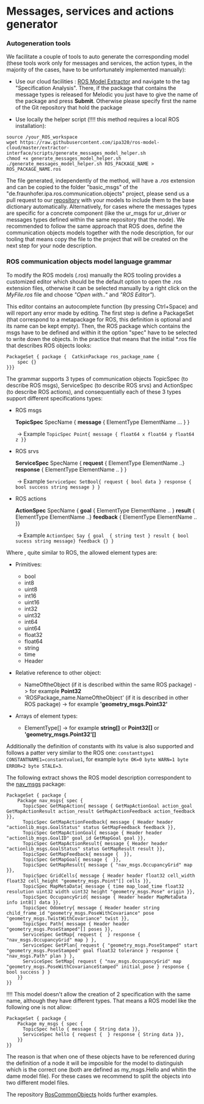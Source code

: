 # Messages, services and actions generator

### Autogeneration tools

We facilitate a couple of tools to auto generate the corresponding model (these tools work only for messages and services, the action types, in the majority of the cases, have to be unfortunately implemented manually):

- Use our cloud facilities : [ROS Model Extractor](http://ros-model.seronet-project.de/) and navigate to the tag "Specification Analysis". There, if the package that contains the message types is released for Melodic you just have to give the name of the package and press **Submit**. Otherwise please specify first the name of the Git repository that hold the package

- Use locally the helper script (:bangbang::bangbang: this method requires a local ROS installation):

```
source /your_ROS_workspace
wget https://raw.githubusercontent.com/ipa320/ros-model-cloud/master/extractor-interface/scripts/generate_messages_model_helper.sh
chmod +x generate_messages_model_helper.sh
./generate_messages_model_helper.sh ROS_PACKAGE_NAME > ROS_PACKAGE_NAME.ros
```

The file generated, independently of the method, will have a *.ros* extension and can be copied to the folder "basic_msgs" of the "de.fraunhofer.ipa.ros.communication.objects" project, please send us a pull request to our [repository](https://github.com/ipa320/RosCommonObjects.git) with your models to include them to the base dictionary automatically. Alternatively, for cases where the messages types are specific for a concrete component (like the ur_msgs for ur_driver or messages types defined within the same repository that the node). We recommended to follow the same approach that ROS does, define the communication objects models together with the node description, for our tooling that means copy the file to the project that will be created on the next step for your node description.

### ROS communication objects model language grammar

To modify the ROS models (.ros) manually the ROS tooling provides a customized editor which should be the default option to open the .ros extension files, otherwise it can be selected manually by a right click on the *MyFile.ros* file and choose *"Open with.."* and *"ROS Editor"*).

This editor contains an autocomplete function (by pressing Ctrl+Space) and will report any error made by editing. The first step is define a PackageSet (that correspond to a metapackage for ROS, this definition is optional and its name can be kept empty). Then, the ROS package which contains the msgs have to be defined and within it the option "spec" have to be selected to write down the objects. In the practice that means that the initial *.ros file that describes ROS objects looks:

```
PackageSet { package {  CatkinPackage ros_package_name { 
	spec {}
}}}
```

The grammar supports 3 types of communication objects TopicSpec (to describe ROS msgs), ServiceSpec (to describe ROS srvs) and ActionSpec (to describe ROS actions), and consequentially each of these 3 types support different specifications types:

- ROS msgs 

  **TopicSpec** SpecName { **message** { ElementType ElementName ... } } 

  ​     -> Example ```TopicSpec Point{ message { float64 x float64 y float64 z }}```

- ROS srvs 

  **ServiceSpec** SpecName { **request** { ElementType ElementName ..} **response** { ElementType ElementName .. } }

  ​     -> Example  ```ServiceSpec SetBool{ request { bool data } response { bool success string message } }```

- ROS actions 

  **ActionSpec** SpecName { **goal** { ElementType ElementName .. } **result** { ElementType ElementName ..} **feedback** { ElementType ElementName .. }}

  ​     -> Example ```ActionSpec Say { goal  { string test } result { bool sucess string message} feedback {} }```

Where , quite similar to ROS, the allowed element types are:

- Primitives:
  - bool
  - int8
  - uint8
  - int16
  - uint16
  - int32
  - uint32
  - int64
  - uint64
  - float32
  - float64
  - string
  - time
  - Header

- Relative reference to other object:
  - NameOftheObject (if it is described within the same ROS package) -> for example **Point32**
  - 'ROSPackage_name.NameOftheObject' (if it is described in other ROS package) -> for example **'geometry_msgs.Point32'**

- Arrays of element types:
  - ElementType[] -> for example **string[]** or **Point32[]** or **'geometry_msgs.Point32'[]**


Additionally the definition of constants with its value is also supported and follows a patter very similar to the ROS one: ```constanttype1 CONSTANTNAME1=constantvalue1```, for example ```byte OK=0 byte WARN=1 byte ERROR=2 byte STALE=3```.

The following extract shows the ROS model description correspondent to the [nav_msgs](http://wiki.ros.org/nav_msgs) package:

```
PackageSet { package {
    Package nav_msgs{ spec { 
      TopicSpec GetMapAction{ message { GetMapActionGoal action_goal GetMapActionResult action_result GetMapActionFeedback action_feedback }},
      TopicSpec GetMapActionFeedback{ message { Header header "actionlib_msgs.GoalStatus" status GetMapFeedback feedback }},
      TopicSpec GetMapActionGoal{ message { Header header "actionlib_msgs.GoalID" goal_id GetMapGoal goal }},
      TopicSpec GetMapActionResult{ message { Header header "actionlib_msgs.GoalStatus" status GetMapResult result }},
      TopicSpec GetMapFeedback{ message {  }},
      TopicSpec GetMapGoal{ message {  }},
      TopicSpec GetMapResult{ message { "nav_msgs.OccupancyGrid" map }},
      TopicSpec GridCells{ message { Header header float32 cell_width float32 cell_height "geometry_msgs.Point"[] cells }},
      TopicSpec MapMetaData{ message { time map_load_time float32 resolution uint32 width uint32 height "geometry_msgs.Pose" origin }},
      TopicSpec OccupancyGrid{ message { Header header MapMetaData info int8[] data }},
      TopicSpec Odometry{ message { Header header string child_frame_id "geometry_msgs.PoseWithCovariance" pose "geometry_msgs.TwistWithCovariance" twist }},
      TopicSpec Path{ message { Header header "geometry_msgs.PoseStamped"[] poses }},
      ServiceSpec GetMap{ request {  } response { "nav_msgs.OccupancyGrid" map } },
      ServiceSpec GetPlan{ request { "geometry_msgs.PoseStamped" start "geometry_msgs.PoseStamped" goal float32 tolerance } response { "nav_msgs.Path" plan } },
      ServiceSpec SetMap{ request { "nav_msgs.OccupancyGrid" map "geometry_msgs.PoseWithCovarianceStamped" initial_pose } response { bool success } }
    }}
}}
```
:bangbang::bangbang: This model doesn't allow the creation of 2 specification with the same name, although they have different types. That means a ROS model like the following one is not allow:

```
PackageSet { package {
    Package my_msgs { spec { 
      TopicSpec hello { message { String data }},
      ServiceSpec hello { request {  } response { String data }},
    }}
}}
```
The reason is that when one of these objects have to be referenced during the definition of a node it will be imposible for the model to distinguish which is the correct one (both are defined as my_msgs.Hello and whitin the dame model file). For these cases we recommend to split the objects into two different model files.

The repository [RosCommonObjects](https://github.com/ipa320/RosCommonObjects) holds further examples.

